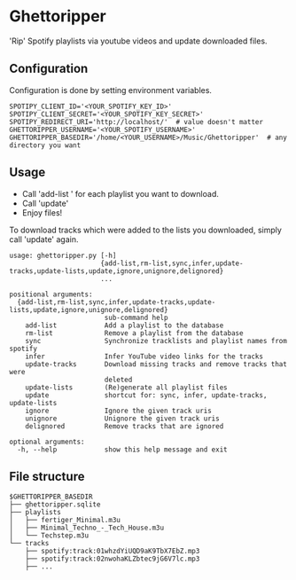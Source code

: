 # Ghettoripper

'Rip' Spotify playlists via youtube videos and update downloaded files.

## Configuration

Configuration is done by setting environment variables.

    SPOTIPY_CLIENT_ID='<YOUR_SPOTIFY_KEY_ID>'
    SPOTIPY_CLIENT_SECRET='<YOUR_SPOTIFY_KEY_SECRET>'
    SPOTIPY_REDIRECT_URI='http://localhost/'  # value doesn't matter
    GHETTORIPPER_USERNAME='<YOUR_SPOTIFY_USERNAME>'
    GHETTORIPPER_BASEDIR='/home/<YOUR_USERNAME>/Music/Ghettoripper'  # any directory you want
    
## Usage

- Call 'add-list <playlist URI>' for each playlist you want to download.
- Call 'update' 
- Enjoy files!

To download tracks which were added to the lists you downloaded, simply call 'update' again.

    usage: ghettoripper.py [-h]
                           {add-list,rm-list,sync,infer,update-tracks,update-lists,update,ignore,unignore,delignored}
                           ...
    
    positional arguments:
      {add-list,rm-list,sync,infer,update-tracks,update-lists,update,ignore,unignore,delignored}
                            sub-command help
        add-list            Add a playlist to the database
        rm-list             Remove a playlist from the database
        sync                Synchronize tracklists and playlist names from spotify
        infer               Infer YouTube video links for the tracks
        update-tracks       Download missing tracks and remove tracks that were
                            deleted
        update-lists        (Re)generate all playlist files
        update              shortcut for: sync, infer, update-tracks, update-lists
        ignore              Ignore the given track uris
        unignore            Unignore the given track uris
        delignored          Remove tracks that are ignored
    
    optional arguments:
      -h, --help            show this help message and exit

## File structure

    $GHETTORIPPER_BASEDIR
    ├── ghettoripper.sqlite
    ├── playlists
    │   ├── fertiger_Minimal.m3u
    │   ├── Minimal_Techno_-_Tech_House.m3u
    │   └── Techstep.m3u
    └── tracks
        ├── spotify:track:01whzdYiUQD9aK9TbX7EbZ.mp3
        ├── spotify:track:02nwohaKLZbtec9jG6V7lc.mp3
        ├── ...
